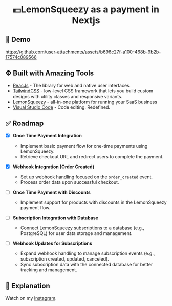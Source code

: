 <h1 align="center">💵LemonSqueezy as a payment in Nextjs</h1>

## 📱 Demo

https://github.com/user-attachments/assets/b696c27f-a100-468b-9b2b-17574c089566

## ⚙️ Built with Amazing Tools

- [ReacJs](https://react.dev/) - The library for web and native user interfaces
- [TailwindCSS](https://www.mysql.com/) - low-level CSS framework that lets you build custom designs with utility classes and responsive variants.
- [LemonSqueezy](https://www.lemonsqueezy.com/) - all-in-one platform for running your SaaS business
- [Visual Studio Code](https://code.visualstudio.com/) - Code editing. Redefined.

## ✅ Roadmap

- [x] **Once Time Payment Integration**

  - Implement basic payment flow for one-time payments using LemonSqueezy.
  - Retrieve checkout URL and redirect users to complete the payment.

- [x] **Webhook Integration (Order Created)**
  - Set up webhook handling focused on the `order_created` event.
  - Process order data upon successful checkout.

- [ ] **Once Time Payment with Discounts**
  - Implement support for products with discounts in the LemonSqueezy payment flow.

- [ ] **Subscription Integration with Database**
  - Connect LemonSqueezy subscriptions to a database (e.g., PostgreSQL) for user data storage and management.

- [ ] **Webhook Updates for Subscriptions**
  - Expand webhook handling to manage subscription events (e.g., subscription created, updated, canceled).
  - Sync subscription data with the connected database for better tracking and management.

## 🚀 Explanation

Watch on my [Instagram](https://www.instagram.com/p/C9rPzLrzqmq/?utm_source=ig_web_copy_link&igsh=MzRlODBiNWFlZA==).
